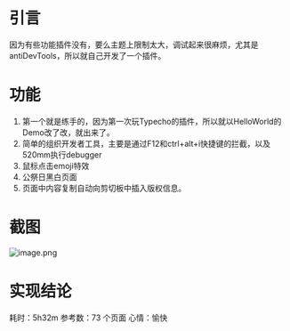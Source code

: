 # 引言

因为有些功能插件没有，要么主题上限制太大，调试起来很麻烦，尤其是antiDevTools，所以就自己开发了一个插件。

# 功能

1. 第一个就是练手的，因为第一次玩Typecho的插件，所以就以HelloWorld的Demo改了改，就出来了。
2. 简单的组织开发者工具，主要是通过F12和ctrl+alt+i快捷键的拦截，以及520mm执行debugger
3. 鼠标点击emoji特效
4. 公祭日黑白页面
5. 页面中内容复制自动向剪切板中插入版权信息。

# 截图

![image.png](https://www.zunmx.top/usr/uploads/2021/05/2173173458.png)

# 实现结论

耗时：5h32m
参考数：73 个页面
心情：愉快